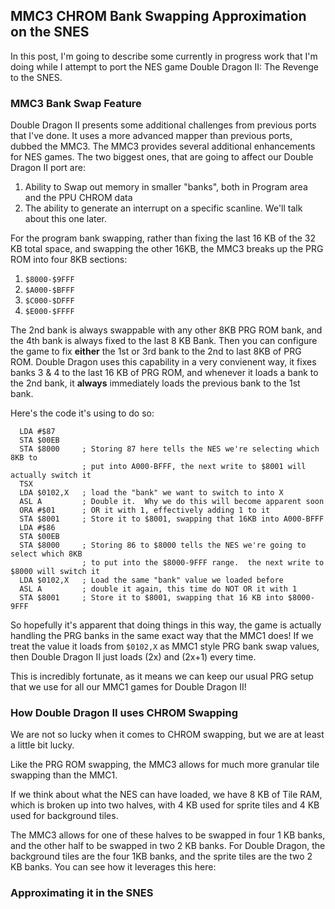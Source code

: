 ## MMC3 CHROM Bank Swapping Approximation on the SNES

In this post, I'm going to describe some currently in progress work that I'm doing while I attempt to port the NES game Double Dragon II: The Revenge to the SNES.  

### MMC3 Bank Swap Feature

Double Dragon II presents some additional challenges from previous ports that I've done.  It uses a more advanced mapper than previous ports, dubbed the MMC3.  The MMC3 provides several additional enhancements for NES games.  The two biggest ones, that are going to affect our Double Dragon II port are:

1. Ability to Swap out memory in smaller "banks", both in Program area and the PPU CHROM data
2. The ability to generate an interrupt on a specific scanline.  We'll talk about this one later.

For the program bank swapping, rather than fixing the last 16 KB of the 32 KB total space, and swapping the other 16KB, the MMC3 breaks up the PRG ROM into four 8KB sections:

1. `$8000-$9FFF`
2. `$A000-$BFFF`
3. `$C000-$DFFF`
4. `$E000-$FFFF`

The 2nd bank is always swappable with any other 8KB PRG ROM bank, and the 4th bank is always fixed to the last 8 KB Bank.  Then you can configure the game to fix **either** the 1st or 3rd bank to the 2nd to last 8KB of PRG ROM.  Double Dragon uses this capability in a very convienent way, it fixes banks 3 & 4 to the last 16 KB of PRG ROM, and whenever it loads a bank to the 2nd bank, it **always** immediately loads the previous bank to the 1st bank.

Here's the code it's using to do so:

```
  LDA #$87
  STA $00EB
  STA $8000     ; Storing 87 here tells the NES we're selecting which 8KB to 
  				; put into A000-BFFF, the next write to $8001 will actually switch it
  TSX			
  LDA $0102,X   ; load the "bank" we want to switch to into X 
  ASL A         ; Double it.  Why we do this will become apparent soon
  ORA #$01      ; OR it with 1, effectively adding 1 to it
  STA $8001     ; Store it to $8001, swapping that 16KB into A000-BFFF
  LDA #$86
  STA $00EB
  STA $8000     ; Storing 86 to $8000 tells the NES we're going to select which 8KB
                ; to put into the $8000-9FFF range.  the next write to $8000 will switch it
  LDA $0102,X   ; Load the same "bank" value we loaded before
  ASL A         ; double it again, this time do NOT OR it with 1
  STA $8001     ; Store it to $8001, swapping that 16 KB into $8000-9FFF
```

So hopefully it's apparent that doing things in this way, the game is actually handling the PRG banks in the same exact way that the MMC1 does!  If we treat the value it loads from `$0102,X` as MMC1 style PRG bank swap values, then Double Dragon II just loads (2x) and (2x+1) every time.  

This is incredibly fortunate, as it means we can keep our usual PRG setup that we use for all our MMC1 games for Double Dragon II!

### How Double Dragon II uses CHROM Swapping

We are not so lucky when it comes to CHROM swapping, but we are at least a little bit lucky.

Like the PRG ROM swapping, the MMC3 allows for much more granular tile swapping than the MMC1.

If we think about what the NES can have loaded, we have 8 KB of Tile RAM, which is broken up into two halves, with 4 KB used for sprite tiles and 4 KB used for background tiles.

The MMC3 allows for one of these halves to be swapped in four 1 KB banks, and the other half to be swapped in two 2 KB banks.  For Double Dragon, the background tiles are the four 1KB banks, and the sprite tiles are the two 2 KB banks.  You can see how it leverages this here:



### Approximating it in the SNES



